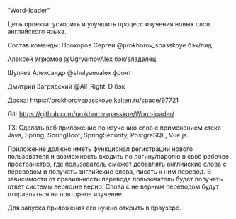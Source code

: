 “Word-loader”

Цель проекта: ускорить и улучшить процесс изучения новых слов английского языка.

Состав команды:
Прохоров Сергей
@prokhorov_spasskoye
бэк/лид

Алексей Угрюмов
@UgryumovAlex
бэк/владелец

Шуляев Александр
@shulyaevalex
фронт

Дмитрий Загрядский
@All_Right_D
бэк

Доска:
https://prokhorovspasskoye.kaiten.ru/space/97721

Git:
https://github.com/prokhorovspasskoe/Word-loader/

ТЗ:
Сделать веб приложение по изучению слов с применением стека Java, Spring, SpringBoot, SpringSecurity, PostgreSQL, Vue.js.

Приложение должно иметь функционал регистрации нового пользователя и возможность входить по логину/паролю в своё рабочее пространство, где пользователь сможет добавлять английские слова с переводом и получать английские слова, писать к ним перевод. В зависимости от правильности перевода пользователь будет получать ответ системы верно/не верно. Слова с не верным переводом будут отправляться на повторное изучение.

Для запуска приложения его нужно открыть в браузере.
